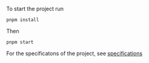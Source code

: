 To start the project run

``pnpm install``

Then

``pnpm start``

For the specificatons of the project, see [specifications](./specifications.md)
